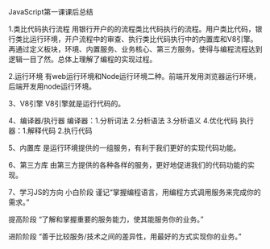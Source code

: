 ﻿
JavaScript第一课课后总结

1.类比代码执行流程
用银行开户的的流程类比代码执行的流程。用户类比代码，银行类比运行环境，开户流程中的审查、执行类比代码执行中的内置库和V8引擎。
再通过定义板块，环境、内置服务、业务核心、第三方服务。使得与编程流程达到逻辑一目了然。总体上理解了编程的实现过程。

2.运行环境
 有web运行环境和Node运行环境二种。前端开发用浏览器运行环境，后端开发用node运行环境。

3、V8引擎
V8引擎就是运行代码的。


4、编译器/执行器
编译器：1.分析词法 2.分析语法 3.分析语义 4.优化代码
执行器：1.解释代码 2.执行代码

5、内置库
是运行环境提供的一组服务，有利于我们更好的实现代码功能。

6、第三方库
由第三方提供的各种各样的服务，更好地促进我们的代码功能的实现。

7、学习JS的方向
小白阶段
谨记“掌握编程语言，用编程方式调用服务来完成你的需求。”

提高阶段
“了解和掌握重要的服务能力，使其能服务你的业务。”

进阶阶段
“善于比较服务/技术之间的差异性，用最好的方式实现你的业务。”




